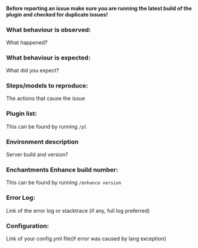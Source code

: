 #### Before reporting an issue make sure you are running the latest build of the plugin and checked for duplicate issues!

### What behaviour is observed:
What happened?

### What behaviour is expected:
What did you expect?

### Steps/models to reproduce:
The actions that cause the issue

### Plugin list:
This can be found by running `/pl`

### Environment description
Server build and version?

### Enchantments Enhance build number:
This can be found by running `/enhance version`

### Error Log:
Link of the error log or stacktrace (if any, full log preferred)

### Configuration:
Link of your config.yml file(if error was caused by lang exception)
